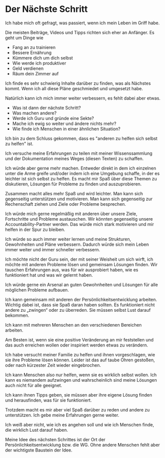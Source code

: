 # Der Nächste Schritt

Ich habe mich oft gefragt, was passiert, wenn ich mein Leben im Griff habe.

Die meisten Beiträge, Videos und Tipps richten sich eher an Anfänger. Es geht um Dinge wie 
    
- Fang an zu trainieren
- Bessere Ernährung
- Kümmere dich um dich selbst 
- Wie werde ich produktiver
- Geld verdienen
- Räum dein Zimmer auf

Ich finde es sehr schwierig Inhalte darüber zu finden, was als Nächstes kommt. Wenn ich all diese Pläne geschmiedet und umgesetzt habe.

Natürlich kann ich mich immer weiter verbessern, es fehlt dabei aber etwas.
 
- Was ist dann der nächste Schritt?
- Was machen andere? 
- Werde ich Guru und gründe eine Sekte?
- Mache ich ewig so weiter und ändere nichts mehr?
- Wie finde ich Menschen in einer ähnlichen Situation?

Ich bin zu dem Schluss gekommen, dass es "anderen zu helfen sich selbst zu helfen" ist.

Ich versuche meine Erfahrungen zu teilen mit meiner Wissenssammlung und der Dokumentation meines Weges (diesen Texten) zu schaffen.

Ich würde aber gerne mehr machen. Entweder direkt in dem ich einzelnen unter die Arme greife und/oder indem ich eine Umgebung schaffe, in der es leichter ist sich selbst zu helfen. Es macht mir Spaß über diese Themen zu diskutieren, Lösungen für Probleme zu finden und auszuprobieren.

Zusammen macht alles mehr Spaß und wird leichter. Man kann sich gegenseitig unterstützen und motivieren. Man kann sich gegenseitig zur Rechenschaft ziehen und Ziele oder Probleme besprechen.

Ich würde mich gerne regelmäßig mit anderen über unsere Ziele, Fortschritte und Probleme austauschen. Wir könnten gegenseitig unsere Accountability-Partner werden. Das würde mich stark motivieren und mir helfen in der Spur zu bleiben.

Ich würde so auch immer weiter lernen und meine Strukturen, Gewohnheiten und Pläne verbessern. Dadurch würde sich mein Leben immer weiter und immer schneller verbessern.

Ich möchte nicht der Guru sein, der mit seiner Weisheit um sich wirft, ich möchte mit anderen Probleme lösen und gemeinsam Lösungen finden. Wir tauschen Erfahrungen aus, was für wir ausprobiert haben, wie es funktioniert hat und was wir gelernt haben.

Ich würde gerne ein Arsenal an guten Gewohnheiten und Lösungen für alle möglichen Probleme aufbauen.

Ich kann gemeinsam mit anderen der Persönlichkeitsentwicklung arbeiten. Wichtig dabei ist, dass sie Spaß daran haben sollten. Es funktioniert nicht andere zu „zwingen“ oder zu überreden. Sie müssen selbst Lust darauf bekommen. 

Ich kann mit mehreren Menschen an den verschiedenen Bereichen arbeiten. 

Am Besten ist, wenn sie eine positive Veränderung an mir feststellen und das auch erreichen wollen oder inspiriert werden etwas zu verändern.

Ich habe versucht meiner Familie zu helfen und ihnen vorgeschlagen, wie sie ihre Probleme lösen können. Leider ist das auf taube Ohren gestoßen, oder nach kürzester Zeit wieder eingebrochen.

Ich kann Menschen also nur helfen, wenn sie es wirklich selbst wollen. Ich kann es niemandem aufzwingen und wahrscheinlich sind meine Lösungen auch nicht für alle geeignet.

Ich kann ihnen Tipps geben, sie müssen aber ihre eigene Lösung finden und herausfinden, was für sie funktioniert.

Trotzdem macht es mir aber viel Spaß darüber zu reden und andere zu unterstützen. Ich gebe meine Erfahrungen gerne weiter. 

Ich weiß aber nicht, wie ich es angehen soll und wie ich Menschen finde, die wirklich Lust darauf haben. 

Meine Idee des nächsten Schrittes ist der Ort der Persönlichkeitsentwicklung bzw. die WG. Ohne andere Menschen fehlt aber der wichtigste Baustein der Idee.
